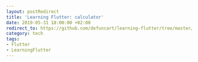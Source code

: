 ```yaml
---
layout: postRedirect
title: 'Learning Flutter: calculator'
date: 2019-05-31 18:00:00 +02:00
redirect_to: https://github.com/defuncart/learning-flutter/tree/master/calculator
category: tech
tags:
- Flutter
- LearningFlutter
---
```

